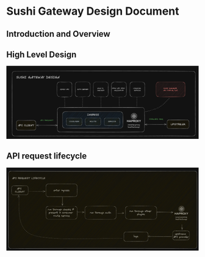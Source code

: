 # Sushi Gateway Design Document

## Introduction and Overview

## High Level Design

![High Level Design](./images/design.png)

## API request lifecycle

![API Request Lifecycle](./docs/images/api-request-lifecycle.png)
